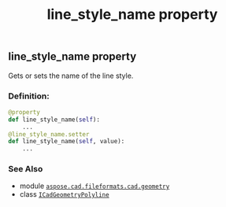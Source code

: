 ﻿---
title: line_style_name property
second_title: Aspose.CAD for Python via .NET API References
description: 
type: docs
weight: 70
url: /python-net/aspose.cad.fileformats.cad.geometry/icadgeometrypolyline/line_style_name/
is_root: false
---

## line_style_name property


Gets or sets the name of the line style.
### Definition:
```python
@property
def line_style_name(self):
    ...
@line_style_name.setter
def line_style_name(self, value):
    ...
```

### See Also
* module [`aspose.cad.fileformats.cad.geometry`](../../)
* class [`ICadGeometryPolyline`](/cad/python-net/aspose.cad.fileformats.cad.geometry/icadgeometrypolyline)
